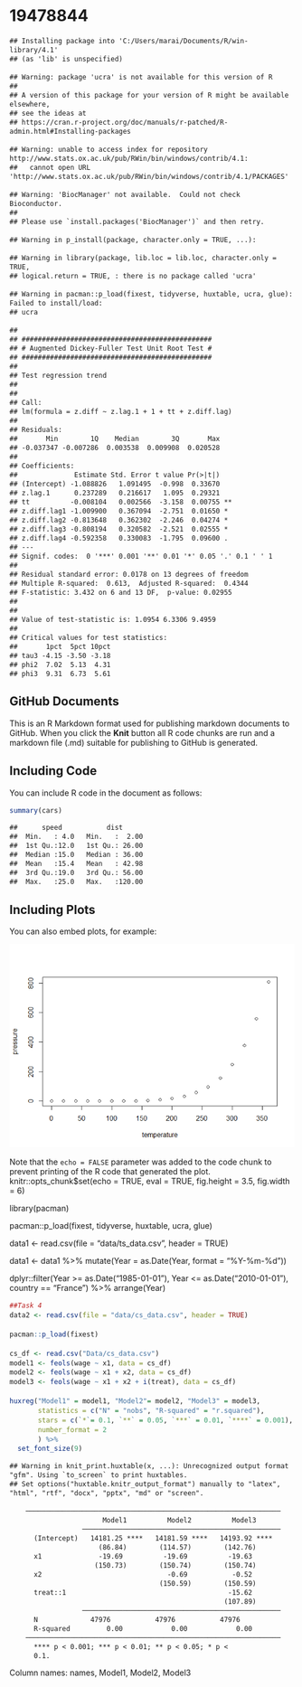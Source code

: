 19478844
================

    ## Installing package into 'C:/Users/marai/Documents/R/win-library/4.1'
    ## (as 'lib' is unspecified)

    ## Warning: package 'ucra' is not available for this version of R
    ## 
    ## A version of this package for your version of R might be available elsewhere,
    ## see the ideas at
    ## https://cran.r-project.org/doc/manuals/r-patched/R-admin.html#Installing-packages

    ## Warning: unable to access index for repository http://www.stats.ox.ac.uk/pub/RWin/bin/windows/contrib/4.1:
    ##   cannot open URL 'http://www.stats.ox.ac.uk/pub/RWin/bin/windows/contrib/4.1/PACKAGES'

    ## Warning: 'BiocManager' not available.  Could not check Bioconductor.
    ## 
    ## Please use `install.packages('BiocManager')` and then retry.

    ## Warning in p_install(package, character.only = TRUE, ...):

    ## Warning in library(package, lib.loc = lib.loc, character.only = TRUE,
    ## logical.return = TRUE, : there is no package called 'ucra'

    ## Warning in pacman::p_load(fixest, tidyverse, huxtable, ucra, glue): Failed to install/load:
    ## ucra

    ## 
    ## ############################################### 
    ## # Augmented Dickey-Fuller Test Unit Root Test # 
    ## ############################################### 
    ## 
    ## Test regression trend 
    ## 
    ## 
    ## Call:
    ## lm(formula = z.diff ~ z.lag.1 + 1 + tt + z.diff.lag)
    ## 
    ## Residuals:
    ##       Min        1Q    Median        3Q       Max 
    ## -0.037347 -0.007286  0.003538  0.009908  0.020528 
    ## 
    ## Coefficients:
    ##              Estimate Std. Error t value Pr(>|t|)   
    ## (Intercept) -1.088826   1.091495  -0.998  0.33670   
    ## z.lag.1      0.237289   0.216617   1.095  0.29321   
    ## tt          -0.008104   0.002566  -3.158  0.00755 **
    ## z.diff.lag1 -1.009900   0.367094  -2.751  0.01650 * 
    ## z.diff.lag2 -0.813648   0.362302  -2.246  0.04274 * 
    ## z.diff.lag3 -0.808194   0.320582  -2.521  0.02555 * 
    ## z.diff.lag4 -0.592358   0.330083  -1.795  0.09600 . 
    ## ---
    ## Signif. codes:  0 '***' 0.001 '**' 0.01 '*' 0.05 '.' 0.1 ' ' 1
    ## 
    ## Residual standard error: 0.0178 on 13 degrees of freedom
    ## Multiple R-squared:  0.613,  Adjusted R-squared:  0.4344 
    ## F-statistic: 3.432 on 6 and 13 DF,  p-value: 0.02955
    ## 
    ## 
    ## Value of test-statistic is: 1.0954 6.3306 9.4959 
    ## 
    ## Critical values for test statistics: 
    ##       1pct  5pct 10pct
    ## tau3 -4.15 -3.50 -3.18
    ## phi2  7.02  5.13  4.31
    ## phi3  9.31  6.73  5.61

## GitHub Documents

This is an R Markdown format used for publishing markdown documents to
GitHub. When you click the **Knit** button all R code chunks are run and
a markdown file (.md) suitable for publishing to GitHub is generated.

## Including Code

You can include R code in the document as follows:

``` r
summary(cars)
```

    ##      speed           dist       
    ##  Min.   : 4.0   Min.   :  2.00  
    ##  1st Qu.:12.0   1st Qu.: 26.00  
    ##  Median :15.0   Median : 36.00  
    ##  Mean   :15.4   Mean   : 42.98  
    ##  3rd Qu.:19.0   3rd Qu.: 56.00  
    ##  Max.   :25.0   Max.   :120.00

## Including Plots

You can also embed plots, for example:

![](19478844_files/figure-gfm/pressure-1.png)<!-- -->

Note that the `echo = FALSE` parameter was added to the code chunk to
prevent printing of the R code that generated the plot.
knitr::opts\_chunk$set(echo = TRUE, eval = TRUE, fig.height = 3.5,
fig.width = 6)

library(pacman)

pacman::p\_load(fixest, tidyverse, huxtable, ucra, glue)

data1 &lt;- read.csv(file = “data/ts\_data.csv”, header = TRUE)

data1 &lt;- data1 %&gt;% mutate(Year = as.Date(Year, format =
“%Y-%m-%d”))

dplyr::filter(Year &gt;= as.Date(“1985-01-01”), Year &lt;=
as.Date(“2010-01-01”), country == “France”) %&gt;% arrange(Year)

``` r
##Task 4 
data2 <- read.csv(file = "data/cs_data.csv", header = TRUE)

pacman::p_load(fixest)

cs_df <- read.csv("Data/cs_data.csv")
model1 <- feols(wage ~ x1, data = cs_df)
model2 <- feols(wage ~ x1 + x2, data = cs_df)
model3 <- feols(wage ~ x1 + x2 + i(treat), data = cs_df)

huxreg("Model1" = model1, "Model2"= model2, "Model3" = model3,
       statistics = c("N" = "nobs", "R-squared" = "r.squared"),
       stars = c(`*`= 0.1, `**` = 0.05, `***` = 0.01, `****` = 0.001),
       number_format = 2
       ) %>%
  set_font_size(9)
```

    ## Warning in knit_print.huxtable(x, ...): Unrecognized output format "gfm". Using `to_screen` to print huxtables.
    ## Set options("huxtable.knitr_output_format") manually to "latex", "html", "rtf", "docx", "pptx", "md" or "screen".

        ───────────────────────────────────────────────────────────────
                           Model1          Model2          Model3      
                      ─────────────────────────────────────────────────
          (Intercept)   14181.25 ****   14181.59 ****   14193.92 ****  
                          (86.84)        (114.57)        (142.76)      
          x1              -19.69          -19.69          -19.63       
                         (150.73)        (150.74)        (150.74)      
          x2                               -0.69           -0.52       
                                         (150.59)        (150.59)      
          treat::1                                        -15.62       
                                                         (107.89)      
                      ─────────────────────────────────────────────────
          N             47976           47976           47976          
          R-squared         0.00            0.00            0.00       
        ───────────────────────────────────────────────────────────────
          **** p < 0.001; *** p < 0.01; ** p < 0.05; * p <             
          0.1.                                                         

Column names: names, Model1, Model2, Model3
